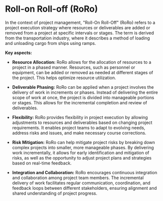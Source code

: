 # Roll-on Roll-off (RoRo)

In the context of project management, "Roll-On Roll-Off" (RoRo) refers to a project execution strategy where resources or deliverables are added or removed from a project at specific intervals or stages. The term is derived from the transportation industry, where it describes a method of loading and unloading cargo from ships using ramps.

**Key aspects:**

* **Resource Allocation:** RoRo allows for the allocation of resources to a project in a phased manner. Resources, such as personnel or equipment, can be added or removed as needed at different stages of the project. This helps optimize resource utilization.

* **Deliverable Phasing:** RoRo can be applied when a project involves the delivery of work in increments or phases. Instead of delivering the entire scope of work at once, the project is divided into manageable portions or stages. This allows for the incremental completion and review of deliverables.

* **Flexibility:** RoRo provides flexibility in project execution by allowing adjustments to resources and deliverables based on changing project requirements. It enables project teams to adapt to evolving needs, address risks and issues, and make necessary course corrections.

* **Risk Mitigation:** RoRo can help mitigate project risks by breaking down complex projects into smaller, more manageable phases. By delivering work incrementally, it allows for early identification and mitigation of risks, as well as the opportunity to adjust project plans and strategies based on real-time feedback.

* **Integration and Collaboration:** RoRo encourages continuous integration and collaboration among project team members. The incremental delivery of work facilitates regular communication, coordination, and feedback loops between different stakeholders, ensuring alignment and shared understanding of project progress.
